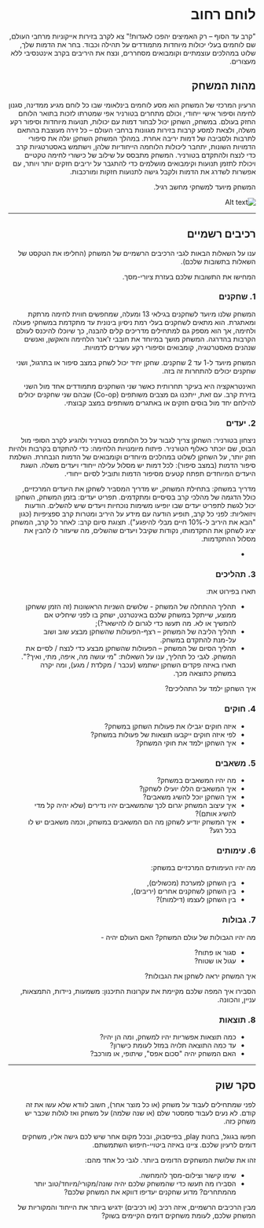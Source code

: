 <div dir='rtl' lang='he'>

# לוחם רחוב

"קרב עד הסוף – רק האמיצים יהפכו לאגדות!"
צא לקרב בזירות אייקוניות מרחבי העולם, שם לוחמים בעלי יכולות מיוחדות מתמודדים על תהילה וכבוד. בחר את הדמות שלך, שלוט במהלכים עוצמתיים וקומבואים מסחררים, ונצח את היריבים בקרב אינטנסיבי ללא מעצורים.



## מהות המשחק
הרעיון המרכזי של המשחק הוא מסע לוחמים בינלאומי שבו כל לוחם מגיע ממדינה, סגנון לחימה וסיפור אישי ייחודי, וכולם מתחרים בטורניר אפי שמטרתו לזכות בתואר הלוחם החזק בעולם.
במשחק, השחקן יכול לבחור דמות עם יכולות, תנועות מיוחדות וסיפור רקע משלה, ולצאת למסע קרבות בזירות מגוונות ברחבי העולם – כל זירה מעוצבת בהתאם לתרבות ולסביבה של דמות יריבה אחרת. במהלך המשחק השחקן יגלה את סיפורי הדמויות השונות, יתחבר ליכולות הלוחמה הייחודיות שלהן, וישתמש באסטרטגיות קרב כדי לנצח ולהתקדם בטורניר.
המשחק מתבסס על שילוב של כישורי לחימה טקטיים ויכולת לתזמן תנועות וקימבואים מושלמים כדי להתגבר על יריבים חזקים יותר ויותר, עם אפשרות לשדרג את הדמות ולקבל גישה לתנועות חזקות ומורכבות.


המשחק מיועד למשחקי מחשב רגיל.

![Alt text](path-to-your-image)


---


## רכיבים רשמיים

ענו על השאלות הבאות לגבי הרכיבים הרשמיים של המשחק
(החליפו את הטקסט של השאלות בתשובות שלכם).

המחישו את התשובות שלכם בעזרת ציורי-מסך.

### 1. שחקנים
המשחק שלנו מיועד לשחקנים בגילאי 13 ומעלה, שמחפשים חווית לחימה מרתקת ומאתגרת. הוא מתאים לשחקנים בעלי רמת ניסיון בינונית עד מתקדמת במשחקי פעולה ולחימה, אך הוא מספק גם למתחילים מדריכים קלים להבנה, כך שיוכלו להיכנס לעולם הקרבות בהדרגה. המשחק מושך במיוחד את חובבי ז’אנר הלחימה והאקשן, ואנשים שנהנים מאסטרטגיה, קומבואים וסיפורי רקע עשירים לדמויות.

המשחק מיועד ל-1 עד 2 שחקנים. שחקן יחיד יכול לשחק במצב סיפור או בתרגול, ושני שחקנים יכולים להתחרות זה בזה.

האינטראקציה היא בעיקר תחרותית כאשר שני השחקנים מתמודדים אחד מול השני בזירת קרב. עם זאת, ייתכנו גם מצבים משותפים (Co-op) שבהם שני שחקנים יכולים להילחם יחד מול בוסים חזקים או באתגרים משותפים במצב קבוצתי.

### 2. יעדים

 ניצחון בטורניר: השחקן צריך לגבור על כל הלוחמים בטורניר ולהגיע לקרב הסופי מול הבוס, שם יוכתר כאלוף הטורניר.
פיתוח מיומנויות הלחימה: כדי להתקדם בקרבות ולהיות חזק יותר, על השחקן לשלוט במהלכים מיוחדים וקומבואים של הדמות הנבחרת.
השלמת סיפור הדמות (במצב סיפור): לכל דמות יש מסלול עלילה ייחודי ויעדים משלה. השגת היעדים המיוחדים תפתח קטעים מסיפור הדמות ותוביל לסיום ייחודי.

מדריך במשחק: בתחילת המשחק, יש מדריך המסביר לשחקן את היעדים המרכזיים, כולל הדגמה של מהלכי קרב בסיסיים ומתקדמים.
תפריט יעדים: בזמן המשחק, השחקן יכול לגשת לתפריט יעדים שבו יופיעו משימות נוכחיות ויעדים שיש להשלים.
הודעות ויזואליות: לפני כל קרב, תופיע הודעה עם מידע על היריב ומטרות קרב ספציפיות (כגון "הבא את היריב ל-10% חיים מבלי להיפגע").
תצוגת סיום קרב: לאחר כל קרב, המשחק יציג לשחקן את התקדמותו, נקודות שקיבל ויעדים שהשלים, מה שיעזור לו להבין את מסלול ההתקדמות.






* 


### 3. תהליכים

תארו בפירוט את:

* תהליך ההתחלה של המשחק - שלושים השניות הראשונות (זה הזמן ששחקן ממוצע, שייתקל במשחק שלכם באינטרנט, ישחק בו לפני שיחליט אם להמשיך או לא. מה תעשו כדי לגרום לו להישאר?);
*	תהליך הליבה של המשחק – רצף-הפעולות שהשחקן מבצע שוב ושוב על-מנת להתקדם במשחק.
*	תהליך הסיום של המשחק – הפעולות שהשחקן מבצע כדי לנצח / לסיים את המשחק.
לגבי כל תהליך, ענו על השאלות: "מי עושה מה, איפה, מתי, ואיך?".  תארו באיזה פקדים השחקן ישתמש (עכבר / מקלדת / מגע), ומה יקרה במשחק כתוצאה מכך.

איך השחקן ילמד על התהליכים? 

### 4. חוקים

* איזה חוקים יגבילו את פעולות השחקן במשחק?
* לפי איזה חוקים ייקבעו תוצאות של פעולות במשחק?
* איך השחקן ילמד את חוקי המשחק?


### 5. משאבים

* מה יהיו המשאבים במשחק?
* איך המשאבים הללו יועילו לשחקן?
* איך השחקן יוכל להשיג משאבים?
* איך עיצוב המשחק יגרום לכך שהמשאבים יהיו נדירים (שלא יהיה קל מדי להשיג אותם)?
* איך המשחק יודיע לשחקן מה הם המשאבים במשחק, וכמה משאבים יש לו בכל רגע?

### 6. עימותים

מה יהיו העימותים המרכזיים במשחק:

* בין השחקן למערכת (מכשולים),
* בין השחקן לשחקנים אחרים (יריבים),
* בין השחקן לעצמו (דילמות)? 


### 7. גבולות

מה יהיו הגבולות של עולם המשחק? האם העולם יהיה - 
* סגור או פתוח?
*  עגול או שטוח? 

 איך המשחק יראה לשחקן את הגבולות? 
 
 הסבירו איך המפה שלכם מקיימת את עקרונות התיכנון: משמעות, ניידות, התמצאות, עניין, והכוונה.


### 8. תוצאות

* כמה תוצאות אפשריות יהיו למשחק, ומה הן יהיו? 
* עד כמה התוצאה תלויה במזל לעומת כישרון? 
* האם המשחק יהיה "סכום אפס", שיתופי, או מורכב?

---

## סקר שוק

לפני שמתחילים לעבוד על משחק (או כל מוצר אחר), חשוב לוודא שלא עשו את זה קודם. לא נעים לעבוד סמסטר שלם (או שנה שלמה) על משחק ואז לגלות שכבר יש משחק כזה. 

חפשו בגוגל, בחנות play, בפייסבוק, ובכל מקום אחר שיש לכם גישה אליו, משחקים דומים לרעיון שלכם. ציינו באיזה ביטויי-חיפוש השתמשתם.

זהו את שלושת המשחקים הדומים ביותר. לגבי כל אחד מהם:

* שימו קישור וצילום-מסך להמחשה.
* הסבירו מה תעשו כדי שהמשחק שלכם יהיה שונה/מקורי/מיוחד/טוב יותר מהמתחרים?  מדוע שחקנים יעדיפו דווקא את המשחק שלכם?

מבין הרכיבים הרשמיים, 
איזה רכיב (או רכיבים) ידגיש ביותר את הייחוד והמקוריות של המשחק שלכם, לעומת משחקים דומים הקיימים בשוק?


</div>
